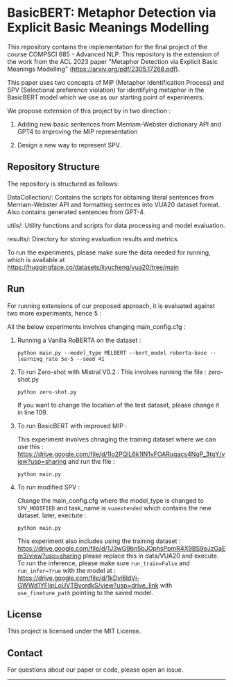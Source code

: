 # BasicBERT: Metaphor Detection via Explicit Basic Meanings Modelling

This repository contains the implementation for the final project of the course COMPSCI 685 - Advanced NLP. This repository is the extension of the work from the ACL 2023 paper "Metaphor Detection via Explicit Basic Meanings Modelling" (https://arxiv.org/pdf/2305.17268.pdf). 

This paper uses two concepts of MIP (Metaphor Identification Process) and SPV (Selectional preference violation) for identifying metaphor in the BasicBERT model which we use as our starting point of experiments.

We propose extension of this project by in two direction : 

1. Adding new basic sentences from Merriam-Webster dictionary API and GPT4 to improving the MIP representation 

2. Design a new way to represent SPV. 


## Repository Structure
The repository is structured as follows:

DataCollection/: Contains the scripts for obtaining literal sentences from Merriam-Webster API and formatting sentnces into VUA20 dataset format. Also contains generated sentences from GPT-4. 

utils/: Utility functions and scripts for data processing and model evaluation.

results/: Directory for storing evaluation results and metrics.

To run the experiments, please make sure the data needed for running, which is available at https://huggingface.co/datasets/liyucheng/vua20/tree/main


## Run

For running extensions of our proposed approach, it is evaluated against two more experiments, hence 5 : 

All the below experiments involves changing main_config.cfg : 

1. Running a Vanilla RoBERTA on the dataset :
   ```
   python main.py --model_type MELBERT --bert_model roberta-base --learning_rate 5e-5 --seed 41
   ```

2. To run Zero-shot with Mistral V0.2 :
   This involves running the file : zero-shot.py
    ```
    python zero-shot.py 
    ```
    If you want to change the location of the test dataset, please change it in line 109. 

3. To run BasicBERT with improved MIP :

   This experiment involves chnaging the training dataset where we can use this : https://drive.google.com/file/d/1Io2PQlL6k1IN1vFOARuqacs4NqP_3tgY/view?usp=sharing
   and run the file :
   ```
   python main.py
   ```
   
4. To run modified SPV :
   
   Change the main_config.cfg where the model_type is changed to `SPV_MODIFIED` and task_name is `vuaextended` which contains the new dataset.
   later, exectute :
   ```
   python main.py
   ```
   This experiment also includes using the training dataset : https://drive.google.com/file/d/1J3wG9bn5bJOphsPpmR4X9BS9eJzGaEm3/view?usp=sharing
   please replace this in data/VUA20 and execute.
   To run the inference, please make sure `run_train=False` and `run_infer=True` with the model at : https://drive.google.com/file/d/1kDvi6ldVi-GWWd1YFlipLoUVTBvordkS/view?usp=drive_link
   with `use_finetune_path` pointing to the saved model. 



## License

This project is licensed under the MIT License.

## Contact

For questions about our paper or code, please open an issue.

-----
